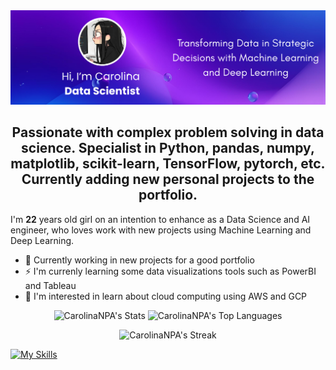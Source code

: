 <img src="Hi, There_full.png"/> 

<h2 align = 'center'>
  Passionate with complex problem solving in data science. Specialist in Python, pandas, numpy, matplotlib, scikit-learn,
  TensorFlow, pytorch, etc. Currently adding new personal projects to the portfolio.
  </h2>
  
<h> I'm **22** years old girl on an intention to enhance as a Data Science and AI engineer, who loves work with new projects using Machine Learning and Deep Learning. </h>

- 🔭 Currently working in new projects for a good portfolio
- ⚡ I'm currenly learning some data visualizations tools such as PowerBI and Tableau
- 🤔 I'm interested in learn about cloud computing using AWS and GCP

<div align = 'center'>

![CarolinaNPA's Stats](https://github-readme-stats.vercel.app/api?username=CarolinaNPA&theme=cobalt&show_icons=true&hide_border=false&count_private=true) ![CarolinaNPA's Top Languages](https://github-readme-stats.vercel.app/api/top-langs/?username=CarolinaNPA&theme=cobalt&show_icons=true&hide_border=false&layout=compact)

![CarolinaNPA's Streak](https://github-readme-streak-stats.herokuapp.com/?user=CarolinaNPA&theme=cobalt&hide_border=false&hide=longest-streak) 

</div>


<p align="left">
</p>

[![My Skills](https://skillicons.dev/icons?i=pandas,cpp,html,linux,mysql,opencv,py,pytorch,r,sklearn,selenium,tensorflow,ubuntu,vscode)](https://skillicons.dev)
